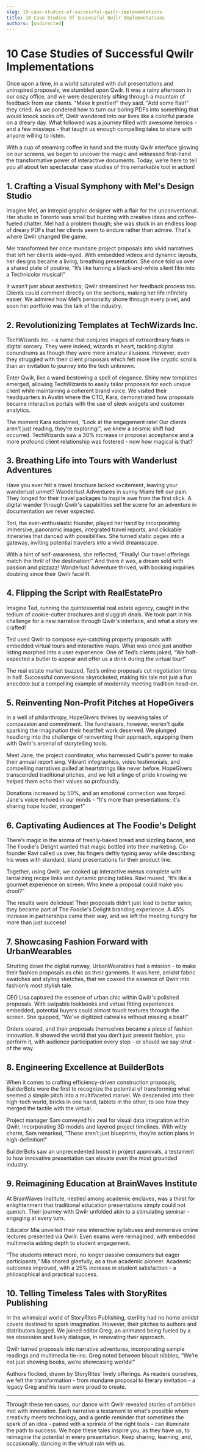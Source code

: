 ```yaml
---
slug: 10-case-studies-of-successful-qwilr-implementations
title: 10 Case Studies Of Successful Qwilr Implementations
authors: [undirected]
---
```



# 10 Case Studies of Successful Qwilr Implementations

Once upon a time, in a world saturated with dull presentations and uninspired proposals, we stumbled upon Qwilr. It was a rainy afternoon in our cozy office, and we were desperately sifting through a mountain of feedback from our clients. "Make it prettier!" they said. "Add some flair!" they cried. As we pondered how to turn our boring PDFs into something that would knock socks off, Qwilr wandered into our lives like a colorful parade on a dreary day. What followed was a journey filled with awesome heroics - and a few missteps - that taught us enough compelling tales to share with anyone willing to listen.

With a cup of steaming coffee in hand and the trusty Qwilr interface glowing on our screens, we began to uncover the magic and witnessed first-hand the transformative power of interactive documents. Today, we’re here to tell you all about ten spectacular case studies of this remarkable tool in action!

## 1. Crafting a Visual Symphony with Mel's Design Studio

Imagine Mel, an intrepid graphic designer with a flair for the unconventional. Her studio in Toronto was small but buzzing with creative ideas and coffee-fueled chatter. Mel had a problem though; she was stuck in an endless loop of dreary PDFs that her clients seem to endure rather than admire. That's where Qwilr changed the game.

Mel transformed her once mundane project proposals into vivid narratives that left her clients wide-eyed. With embedded videos and dynamic layouts, her designs became a living, breathing presentation. She once told us over a shared plate of poutine, “It’s like turning a black-and-white silent film into a Technicolor musical!”

It wasn’t just about aesthetics; Qwilr streamlined her feedback process too. Clients could comment directly on the sections, making her life infinitely easier. We admired how Mel’s personality shone through every pixel, and soon her portfolio was the talk of the industry.

## 2. Revolutionizing Templates at TechWizards Inc.

TechWizards Inc. – a name that conjures images of extraordinary feats in digital sorcery. They were indeed, wizards at heart, tackling digital conundrums as though they were mere amateur illusions. However, even they struggled with their client proposals which felt more like cryptic scrolls than an invitation to journey into the tech unknown.

Enter Qwilr, like a wand bestowing a spell of elegance. Shiny new templates emerged, allowing TechWizards to easily tailor proposals for each unique client while maintaining a coherent brand voice. We visited their headquarters in Austin where the CTO, Kara, demonstrated how proposals became interactive portals with the use of sleek widgets and customer analytics.

The moment Kara exclaimed, “Look at the engagement rate! Our clients aren't just reading, they’re exploring!”, we knew a seismic shift had occurred. TechWizards saw a 30% increase in proposal acceptance and a more profound client relationship was fostered - now how magical is that?

## 3. Breathing Life into Tours with Wanderlust Adventures

Have you ever felt a travel brochure lacked excitement, leaving your wanderlust unmet? Wanderlust Adventures in sunny Miami felt our pain. They longed for their travel packages to inspire awe from the first click. A digital wander through Qwilr's capabilities set the scene for an adventure in documentation we never expected.

Tori, the ever-enthusiastic founder, played her hand by incorporating immersive, panoramic images, integrated travel reports, and clickable itineraries that danced with possibilities. She turned static pages into a gateway, inviting potential travelers into a vivid dreamscape.

With a hint of self-awareness, she reflected, “Finally! Our travel offerings match the thrill of the destination!” And there it was, a dream sold with passion and pizzazz! Wanderlust Adventure thrived, with booking inquiries doubling since their Qwilr facelift.

## 4. Flipping the Script with RealEstatePro

Imagine Ted, running the quintessential real estate agency, caught in the tedium of cookie-cutter brochures and sluggish deals. We took part in his challenge for a new narrative through Qwilr's interface, and what a story we crafted!

Ted used Qwilr to compose eye-catching property proposals with embedded virtual tours and interactive maps. What was once just another listing morphed into a user experience. One of Ted’s clients joked, “We half-expected a butler to appear and offer us a drink during the virtual tour!”

The real estate market buzzed, Ted’s online proposals cut negotiation times in half. Successful conversions skyrocketed, making his tale not just a fun anecdote but a compelling example of modernity meeting tradition head-on.

## 5. Reinventing Non-Profit Pitches at HopeGivers

In a well of philanthropy, HopeGivers thrives by weaving tales of compassion and commitment. The fundraisers, however, weren't quite sparking the imagination their heartfelt work deserved. We plunged headlong into the challenge of reinventing their approach, equipping them with Qwilr's arsenal of storytelling tools.

Meet Jane, the project coordinator, who harnessed Qwilr's power to make their annual report sing. Vibrant infographics, video testimonials, and compelling narratives pulled at heartstrings like never before. HopeGivers transcended traditional pitches, and we felt a tinge of pride knowing we helped them echo their values so profoundly.

Donations increased by 50%, and an emotional connection was forged. Jane's voice echoed in our minds - “It's more than presentations; it's sharing hope louder, stronger!”

## 6. Captivating Audiences at The Foodie's Delight

There’s magic in the aroma of freshly-baked bread and sizzling bacon, and The Foodie's Delight wanted that magic bottled into their marketing. Co-founder Ravi called us over, his fingers deftly typing away while describing his woes with standard, bland presentations for their product line.

Together, using Qwilr, we cooked up interactive menus complete with tantalizing recipe links and dynamic pricing tables. Ravi mused, “It’s like a gourmet experience on screen. Who knew a proposal could make you drool?”

The results were delicious! Their proposals didn't just lead to better sales; they became part of The Foodie's Delight branding experience. A 45% increase in partnerships came their way, and we left the meeting hungry for more than just success!

## 7. Showcasing Fashion Forward with UrbanWearables

Strutting down the digital runway, UrbanWearables had a mission - to make their fashion proposals as chic as their garments. It was here, amidst fabric swatches and styling sketches, that we coaxed the essence of Qwilr into fashion’s most stylish tale.

CEO Lisa captured the essence of urban chic within Qwilr's polished proposals. With swipable lookbooks and virtual fitting experiences embedded, potential buyers could almost touch textures through the screen. She quipped, “We've digitized catwalks without missing a beat!”

Orders soared, and their proposals themselves became a piece of fashion innovation. It showed the world that you don’t just present fashion, you perform it, with audience participation every step - or should we say strut - of the way.

## 8. Engineering Excellence at BuilderBots

When it comes to crafting efficiency-driven construction proposals, BuilderBots were the first to recognize the potential of transforming what seemed a simple pitch into a multifaceted marvel. We descended into their high-tech world, bricks in one hand, tablets in the other, to see how they merged the tactile with the virtual.

Project manager Sam conveyed his zeal for visual data integration within Qwilr, incorporating 3D models and layered project timelines. With witty charm, Sam remarked, “These aren’t just blueprints, they’re action plans in high-definition!”

BuilderBots saw an unprecedented boost in project approvals, a testament to how innovative presentation can elevate even the most grounded industry.

## 9. Reimagining Education at BrainWaves Institute

At BrainWaves Institute, nestled among academic enclaves, was a thirst for enlightenment that traditional education presentations simply could not quench. Their journey with Qwilr unfolded akin to a stimulating seminar - engaging at every turn.

Educator Mia unveiled their new interactive syllabuses and immersive online lectures presented via Qwilr. Even exams were reimagined, with embedded multimedia adding depth to student engagement.

“The students interact more, no longer passive consumers but eager participants,” Mia shared gleefully, as a true academic pioneer. Academic outcomes improved, with a 25% increase in student satisfaction - a philosophical and practical success.

## 10. Telling Timeless Tales with StoryRites Publishing

In the whimsical world of StoryRites Publishing, sterility had no home amidst covers destined to spark imagination. However, their pitches to authors and distributors lagged. We joined editor Greg, an animated being fueled by a tea obsession and lively dialogue, in renovating their approach.

Qwilr turned proposals into narrative adventures, incorporating sample readings and multimedia tie-ins. Greg noted between biscuit nibbles, “We’re not just showing books, we’re showcasing worlds!”

Authors flocked, drawn by StoryRites’ lively offerings. As readers ourselves, we felt the transformation - from mundane proposal to literary invitation - a legacy Greg and his team were proud to create.

---

Through these ten cases, our dance with Qwilr revealed stories of ambition met with innovation. Each narrative a testament to what's possible when creativity meets technology, and a gentle reminder that sometimes the spark of an idea - paired with a sprinkle of the right tools - can illuminate the path to success. We hope these tales inspire you, as they have us, to reimagine the potential in every presentation. Keep sharing, learning, and, occasionally, dancing in the virtual rain with us.